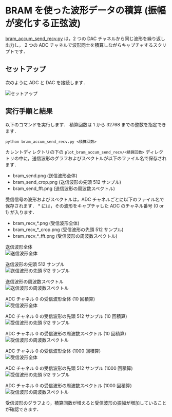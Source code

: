 # BRAM を使った波形データの積算 (振幅が変化する正弦波)

[bram_accum_send_recv.py](./bram_accum_send_recv.py) は，2 つの DAC チャネルから同じ波形を繰り返し出力し，
2 つの ADC チャネルで波形同士を積算しながらキャプチャするスクリプトです．

## セットアップ

次のように ADC と DAC を接続します．  

![セットアップ](./../../docs/images/dac_adc_setup-2.png)

## 実行手順と結果

以下のコマンドを実行します．
積算回数は 1 から 32768 までの整数を指定できます．

```
python bram_accum_send_recv.py <積算回数>
```

カレントディレクトリの下の `plot_bram_accum_send_recv/<積算回数>` ディレクトリの中に，送信波形のグラフおよびスペクトルが以下のファイル名で保存されます．
- bram_send.png (送信波形全体)
- bram_send_crop.png (送信波形の先頭 512 サンプル)
- bram_send_fft.png (送信波形の周波数スペクトル)

受信信号の波形およびスペクトルは，ADC チャネルごとに以下のファイル名で保存されます．
\* には，その波形をキャプチャした ADC のチャネル番号 (0 or 1) が入ります．
- bram_recv_*.png (受信波形全体)
- bram_recv_*_crop.png (受信波形の先頭 512 サンプル)
- bram_recv_*_fft.png (受信波形の周波数スペクトル)

送信波形全体  
![送信波形全体](images/bram_send.png)

送信波形の先頭 512 サンプル  
![送信波形の先頭 512 サンプル](images/bram_send_crop.png)

送信波形の周波数スペクトル  
![送信波形の周波数スペクトル](images/bram_send_fft.png)

ADC チャネル 0 の受信波形全体 (10 回積算)  
![受信波形全体](images/bram_recv_0-1.png)

ADC チャネル 0 の受信波形の先頭 512 サンプル (10 回積算)  
![受信波形の先頭 512 サンプル](images/bram_recv_0_crop-1.png)

ADC チャネル 0 の受信波形の周波数スペクトル (10 回積算)  
![受信波形の周波数スペクトル](images/bram_recv_0_fft-1.png)

ADC チャネル 0 の受信波形全体 (1000 回積算)  
![受信波形全体](images/bram_recv_0-2.png)

ADC チャネル 0 の受信波形の先頭 512 サンプル (1000 回積算)  
![受信波形の先頭 512 サンプル](images/bram_recv_0_crop-2.png)

ADC チャネル 0 の受信波形の周波数スペクトル (1000 回積算)  
![受信波形の周波数スペクトル](images/bram_recv_0_fft-2.png)

受信波形のグラフより，積算回数が増えると受信波形の振幅が増加していることが確認できます．
